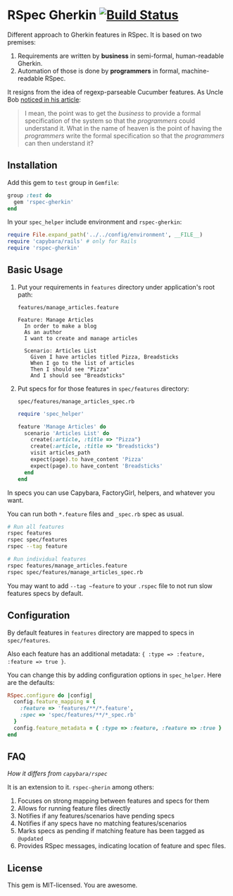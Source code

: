 # RSpec Gherkin [![Build Status][travis-img-url]][travis-url]

[travis-img-url]: https://travis-ci.org/sheerun/rspec-gherkin.png
[travis-url]: https://travis-ci.org/rspec-gherkin

Different approach to Gherkin features in RSpec. It is based on two premises:

1. Requirements are written by **business** in semi-formal, human-readable Gherkin.
2. Automation of those is done by **programmers** in formal, machine-readable RSpec.

It resigns from the idea of regexp-parseable Cucumber features. As Uncle Bob [noticed in his article](http://blog.8thlight.com/uncle-bob/2013/09/26/AT-FAIL.html):

> I mean, the point was to get the *business* to provide a formal specification of the system so that the *programmers* could understand it. What in the name of heaven is the point of having the *programmers* write the formal specification so that the *programmers* can then understand it?

## Installation

Add this gem to `test` group in `Gemfile`:

```ruby
group :test do
  gem 'rspec-gherkin'
end
```

In your `spec_helper` include environment and `rspec-gherkin`:

```ruby
require File.expand_path('../../config/environment', __FILE__)
require 'capybara/rails' # only for Rails
require 'rspec-gherkin'
```

## Basic Usage

1. Put your requirements in `features` directory under application's root path:

    ```
    features/manage_articles.feature
    ```

    ```
    Feature: Manage Articles
      In order to make a blog
      As an author
      I want to create and manage articles

      Scenario: Articles List
        Given I have articles titled Pizza, Breadsticks
        When I go to the list of articles
        Then I should see "Pizza"
        And I should see "Breadsticks"
    ```

2. Put specs for for those features in `spec/features` directory:

    ```
    spec/features/manage_articles_spec.rb
    ```

    ```ruby
    require 'spec_helper'

    feature 'Manage Articles' do
      scenario 'Articles List' do
        create(:article, :title => "Pizza")
        create(:article, :title => "Breadsticks")
        visit articles_path
        expect(page).to have_content 'Pizza'
        expect(page).to have_content 'Breadsticks'
      end
    end
    ```

In specs you can use Capybara, FactoryGirl, helpers, and whatever you want.

You can run both `*.feature` files and `_spec.rb` spec as usual.

```sh
# Run all features
rspec features
rspec spec/features
rspec --tag feature

# Run individual features
rspec features/manage_articles.feature
rspec spec/features/manage_articles_spec.rb
```

You may want to add `--tag ~feature` to your `.rspec` file to not run
slow features specs by default.

## Configuration

By default features in `features` directory are mapped to specs in `spec/features`.

Also each feature has an additional metadata: `{ :type => :feature, :feature => true }`.

You can change this by adding configuration options in `spec_helper`. Here are the defaults:

```ruby
RSpec.configure do |config|
  config.feature_mapping = {
    :feature => 'features/**/*.feature',
    :spec => 'spec/features/**/*_spec.rb'
  }
  config.feature_metadata = { :type => :feature, :feature => :true }
end
```

## FAQ

*How it differs from `capybara/rspec`*

It is an extension to it. `rspec-gherin` among others:

1. Focuses on strong mapping between features and specs for them
2. Allows for running feature files directly
3. Notifies if any features/scenarios have pending specs
4. Notifies if any specs have no matching features/scenarios
5. Marks specs as pending if matching feature has been tagged as `@updated`
6. Provides RSpec messages, indicating location of feature and spec files.

## License

This gem is MIT-licensed. You are awesome.
